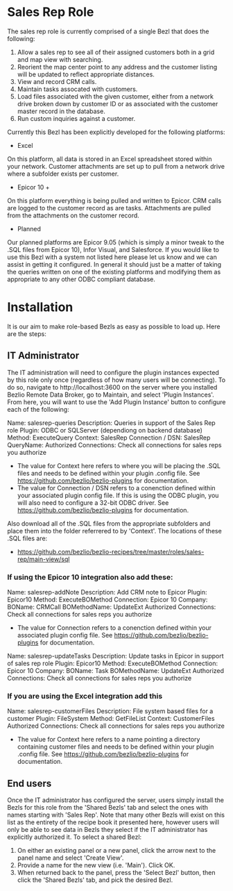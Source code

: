 # Sales Rep Role

The sales rep role is currently comprised of a single Bezl that does the following:

1. Allow a sales rep to see all of their assigned customers both in a grid and map view with searching.
2. Reorient the map center point to any address and the customer listing will be updated to reflect appropriate distances.
3. View and record CRM calls.
4. Maintain tasks assocated with customers.
5. Load files associated with the given customer, either from a network drive broken down by customer ID or as associated with the customer master record in the database.
6. Run custom inquiries against a customer.

Currently this Bezl has been explicitly developed for the following platforms:

* Excel

On this platform, all data is stored in an Excel spreadsheet stored within your network.  Customer attachments are set up to pull from a network drive where a subfolder exists per customer.

* Epicor 10 +

On this platform everything is being pulled and written to Epicor.  CRM calls are logged to the customer record as are tasks.  Attachments are pulled from the attachments on the customer record.

* Planned

Our planned platforms are Epicor 9.05 (which is simply a minor tweak to the .SQL files from Epicor 10), Infor Visual, and Salesforce.  If you would like to use this Bezl with a system not listed here please let us know and we can assist in getting it configured.  In general it should just be a matter of taking the queries written on one of the existing platforms and modifying them as appropriate to any other ODBC compliant database.

# Installation

It is our aim to make role-based Bezls as easy as possible to load up.  Here are the steps:

## IT Administrator

The IT administration will need to configure the plugin instances expected by this role only once (regardless of how many users will be connecting).  To do so, navigate to http://localhost:3600 on the server where you installed Bezlio Remote Data Broker, go to Maintain, and select 'Plugin Instances'.  From here, you will want to use the 'Add Plugin Instance' button to configure each of the following:

Name: salesrep-queries
Description: Queries in support of the Sales Rep role
Plugin: ODBC or SQLServer (dependiong on backend database)
Method: ExecuteQuery
Context: SalesRep
Connection / DSN: SalesRep
QueryName: <leave blank>
Authorized Connections: Check all connections for sales reps you authorize

* The value for Context here refers to where you will be placing the .SQL files and needs to be defined within your plugin .config file.  See https://github.com/bezlio/bezlio-plugins for documentation.
* The value for Connection / DSN refers to a conenction defined within your associated plugin config file.  If this is using the ODBC plugin, you will also need to configure a 32-bit ODBC driver.    See https://github.com/bezlio/bezlio-plugins for documentation.

Also download all of the .SQL files from the appropriate subfolders and place them into the folder referrered to by 'Context'.  The locations of these .SQL files are:
* https://github.com/bezlio/bezlio-recipes/tree/master/roles/sales-rep/main-view/sql

### If using the Epicor 10 integration also add these:
Name: salesrep-addNote
Description: Add CRM note to Epicor
Plugin: Epicor10
Method: ExecuteBOMethod
Connection: Epicor 10
Company: <Your Epicor Company ID>
BOName: CRMCall
BOMethodName: UpdateExt
Authorized Connections: Check all connections for sales reps you authorize

* The value for Connection refers to a conenction defined within your associated plugin config file.  See https://github.com/bezlio/bezlio-plugins for documentation.

Name: salesrep-updateTasks
Description: Update tasks in Epicor in support of sales rep role
Plugin: Epicor10
Method: ExecuteBOMethod
Connection: Epicor 10
Company: <Your Epicor Company ID>
BOName: Task
BOMethodName: UpdateExt
Authorized Connections: Check all connections for sales reps you authorize

### If you are using the Excel integration add this
Name: salesrep-customerFiles
Description: File system based files for a customer
Plugin: FileSystem
Method: GetFileList
Context: CustomerFiles
Authorized Connections: Check all connections for sales reps you authorize

* The value for Context here refers to a name pointing a directory containing customer files and needs to be defined within your plugin .config file.  See https://github.com/bezlio/bezlio-plugins for documentation.

## End users
Once the IT administrator has configured the server, users simply install the Bezls for this role from the 'Shared Bezls' tab and select the ones with names starting with 'Sales Rep'.  Note that many other Bezls will exist on this list as the entirety of the recipe book it presented here, however users will only be able to see data in Bezls they select if the IT administrator has explicitly authorized it.  To select a shared Bezl:

1. On either an existing panel or a new panel, click the arrow next to the panel name and select 'Create View'.
2. Provide a name for the new view (i.e. 'Main').  Click OK.
3. When returned back to the panel, press the 'Select Bezl' button, then click the 'Shared Bezls' tab, and pick the desired Bezl.

